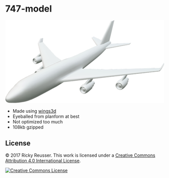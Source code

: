 # 747-model

<p align="center">
  <a alt="747" href="http://rickyreusser.com/747-model/">
    <img src="model/747.png" width="600">
  </a>
</p>

- Made using [wings3d](http://www.wings3d.com/)
- Eyeballed from planform at best
- Not optimized too much
- 108kb gzipped

## License

&copy; 2017 Ricky Reusser. This work is licensed under a <a rel="license" href="http://creativecommons.org/licenses/by/4.0/">Creative Commons Attribution 4.0 International License</a>.

<a rel="license" href="http://creativecommons.org/licenses/by/4.0/"><img alt="Creative Commons License" style="border-width:0" src="https://i.creativecommons.org/l/by/4.0/88x31.png" /></a>
